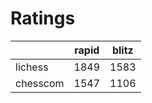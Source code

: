# Ratings

|          | rapid | blitz |
|----------|-------|-------|
| lichess  | 1849 | 1583 |
| chesscom | 1547 | 1106 |

